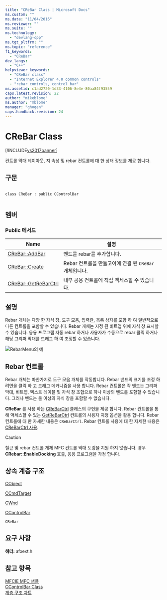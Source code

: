 ```yaml
---
title: "CReBar Class | Microsoft Docs"
ms.custom: ""
ms.date: "11/04/2016"
ms.reviewer: ""
ms.suite: ""
ms.technology: 
  - "devlang-cpp"
ms.tgt_pltfrm: ""
ms.topic: "reference"
f1_keywords: 
  - "CReBar"
dev_langs: 
  - "C++"
helpviewer_keywords: 
  - "CReBar class"
  - "Internet Explorer 4.0 common controls"
  - "rebar controls, control bar"
ms.assetid: c1ad2720-1d33-4106-8e4e-80aa84f93559
caps.latest.revision: 22
author: "mikeblome"
ms.author: "mblome"
manager: "ghogen"
caps.handback.revision: 24
---
```

# CReBar Class
[!INCLUDE[vs2017banner](../../assembler/inline/includes/vs2017banner.md)]

컨트롤 막대 레이아웃, 지 속성 및 rebar 컨트롤에 대 한 상태 정보를 제공 합니다.  
  
## 구문  
  
```  
  
class CReBar : public CControlBar  
  
```  
  
## 멤버  
  
### Public 메서드  
  
|Name|설명|  
|----------|--------|  
|[CReBar::AddBar](../Topic/CReBar::AddBar.md)|밴드를 rebar를 추가합니다.|  
|[CReBar::Create](../Topic/CReBar::Create.md)|Rebar 컨트롤을 만들고이에 연결 된 `CReBar` 개체입니다.|  
|[CReBar::GetReBarCtrl](../Topic/CReBar::GetReBarCtrl.md)|내부 공용 컨트롤에 직접 액세스할 수 있습니다.|  
  
## 설명  
 Rebar 개체는 다양 한 자식 창, 도구 모음, 입력란, 목록 상자를 포함 하 여 일반적으로 다른 컨트롤을 포함할 수 있습니다.  Rebar 개체는 지정 된 비트맵 위에 자식 창 표시할 수 있습니다.  응용 프로그램 자동 rebar 하거나 사용자가 수동으로 rebar 클릭 하거나 해당 그리퍼 막대를 드래그 하 여 조정할 수 있습니다.  
  
 ![RebarMenu의 예](../../mfc/reference/media/vc4sc61.png "vc4SC61")  
  
## Rebar 컨트롤  
 Rebar 개체는 마찬가지로 도구 모음 개체를 작동합니다.  Rebar 밴드의 크기를 조정 하려면을 클릭 하 고 드래그 메커니즘을 사용 합니다.  Rebar 컨트롤은 각 밴드는 그리퍼 막대, 비트맵, 텍스트 레이블 및 자식 창 조합으로 하나 이상의 밴드를 포함할 수 있습니다.  그러나 밴드는 둘 이상의 자식 창을 포함할 수 없습니다.  
  
 **CReBar** 를 사용 하는  [CReBarCtrl](../../mfc/reference/crebarctrl-class.md) 클래스의 구현을 제공 합니다.  Rebar 컨트롤을 통해 액세스할 수 있는  [GetReBarCtrl](../Topic/CReBar::GetReBarCtrl.md) 컨트롤의 사용자 지정 옵션을 활용 합니다.  Rebar 컨트롤에 대 한 자세한 내용은 `CReBarCtrl`.  Rebar 컨트롤 사용에 대 한 자세한 내용은  [CReBarCtrl 사용](../../mfc/using-crebarctrl.md).  
  
> [!CAUTION]
>  철근 및 rebar 컨트롤 개체 MFC 컨트롤 막대 도킹을 지원 하지 않습니다.  경우  **CRebar::EnableDocking** 호출, 응용 프로그램을 가정 합니다.  
  
## 상속 계층 구조  
 [CObject](../../mfc/reference/cobject-class.md)  
  
 [CCmdTarget](../../mfc/reference/ccmdtarget-class.md)  
  
 [CWnd](../../mfc/reference/cwnd-class.md)  
  
 [CControlBar](../../mfc/reference/ccontrolbar-class.md)  
  
 `CReBar`  
  
## 요구 사항  
 **헤더:**  afxext.h  
  
## 참고 항목  
 [MFCIE MFC 샘플](../../top/visual-cpp-samples.md)   
 [CControlBar Class](../../mfc/reference/ccontrolbar-class.md)   
 [계층 구조 차트](../../mfc/hierarchy-chart.md)